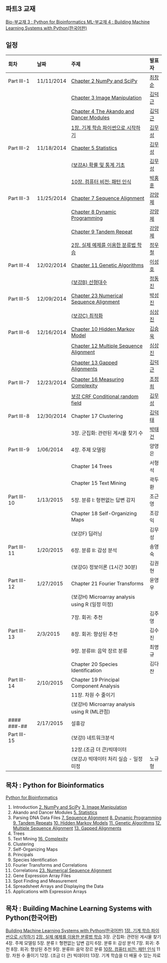 
## 파트3 교재
[Bio-부교재 3 : Python for Bioinformatics ](http://www.amazon.com/Python-Bioinformatics-Bartlett-Biomedical-Informatics/dp/0763751863)
[ML-부교재 4 : Building Machine Learning Systems with Python(한국어판)](http://www.kyobobook.co.kr/product/detailViewKor.laf?mallGb=KOR&ejkGb=KOR&linkClass=&barcode=9788960775367&orderClick=JAK)

## 일정
|회차	    |날짜	   |주제	                                                    |발표자	|
|:---	    |:---	   |:---	                                                    |:---	|
|Part III-1    |11/11/2014  |[Chapter 2 NumPy and SciPy](d01.md) |[최창순](https://www.facebook.com/changsoon.choi.3)  |
|              |            |[Chapter 3 Image Manipulation](d01.md) |[김덕근](https://www.facebook.com/dklovesky)  |
|              |            |[Chapter 4 The Akando and Dancer Modules](d01.md) |[김덕근](https://www.facebook.com/dklovesky)  |
|              |            |[1장. 기계 학습 파이썬으로 시작하기](d01.md) |[김무성](https://www.facebook.com/moodern)  |
|Part III-2    |11/18/2014  |[Chapter 5 Statistics](d02.md) | [김무성](https://www.facebook.com/moodern)    |
|              |            |[(보강A) 확률 및 통계 기초](d02.md) |[김무성](https://www.facebook.com/moodern)  |
|              |            |[10장. 컴퓨터 비전: 패턴 인식](d02.md) |[박홍훈](https://www.facebook.com/profile.php?id=100001858792450)  |
|Part III-3    |11/25/2014  |[Chapter 7 Sequence Alignment](d03.md) | [강양제](https://www.facebook.com/yangjae.kang.1)              |
|              |            |[Chapter 8 Dynamic Programming](d03.md) | [강양제](https://www.facebook.com/yangjae.kang.1)             |
|              |            |[Chapter 9 Tandem Repeat](d03.md) | [강양제](https://www.facebook.com/yangjae.kang.1)             |
|              |            |[2장. 실제 예제를 이용한 분류법 학습](d03.md) | [정우철](https://www.facebook.com/juczest)        |
|Part III-4    |12/02/2014  |[Chapter 11 Genetic Algorithms](d04.md) |[이성호](https://www.facebook.com/jaruvet)               |
|              |            |[(보강B) 선형대수](d04.md) | [정동진](https://www.facebook.com/profile.php) |
|Part III-5    |12/09/2014  |[Chapter 23 Numerical Sequence Alignment](d05.md) | [박성진](https://www.facebook.com/oscarsjpark)        |
|              |            |[(보강C) 최적화](d05.md) |[심상진](https://www.facebook.com/sangjin.sim.7) |
|Part III-6    |12/16/2014  |[Chapter 10 Hidden Markov Model](d06.md)| [김승욱](https://www.facebook.com/encaion)              |
|              |            |[Chapter 12 Multiple Sequence Alignment](d06.md)  |[심상진](https://www.facebook.com/sangjin.sim.7) |
|              |            |[Chapter 13 Gapped Alignments](d06.md) |[김덕근](https://www.facebook.com/dklovesky)         |
|Part III-7    |12/23/2014 |[Chapter 16 Measuring Complexity](d07.md)  |[조정희](https://www.facebook.com/jeonghee.jo.37)  |
|              |           |[보강 CRF Conditional random field](d07.md)   | [김무성](https://www.facebook.com/moodern)  |
|Part III-8    |12/30/2014 |Chapter 17 Clustering   | [김덕태](https://www.facebook.com/deogtae) |
|              |           |3장. 군집화: 관련된 게시물 찾기 수  |[박태건](https://www.facebook.com/xarus01)  |
|Part III-9    |1/06/2014   | 4장. 주제 모델링   |양영은  |
|              |            |Chapter 14 Trees  | 서형석 |
|              |            |Chapter 15 Text Mining  | 곽두환 |
|Part III-10    |1/13/2015  |5장. 분류 I: 형편없는 답변 감지   | 조근영   |
|               |           |Chapter 18 Self-Organizing Maps  | 조강익  |
|               |           |(보강F) 딥러닝   | 김무성   |
|Part III-11    |1/20/2015  |6장. 분류 II: 감성 분석   | 송영숙 |
|               |           |(보강G) 정보이론 (1시간 30분)  | 김권현 |
|Part III-12    |1/27/2015  |Chapter 21 Fourier Transforms  | 윤영우  |
|               |           |(보강H) Microarray analysis using R (일정 미정)    |  |
|               |           |7장. 회귀: 추천 | 김주영 |
|Part III-13    |2/3/2015  |8장. 회귀: 향상된 추천 | 김수진  |
|               |          |9장. 분류III: 음악 장르 분류 | 최명규 |
|               |          |Chapter 20 Species Identification | 김다찬 |
|Part III-14    | 2/10/2015 |Chapter 19 Principal Component Analysis  |  |
|               |           |11장. 차원 수 줄이기| |
|               |           |(보강H) Microarray analysis using R (ML관점) |  |
|#### ###-##    | 2/17/2015 | 설휴강 |  |
|Part III-15    |           |(보강I) 네트워크분석  |  |
|               |           |12장.(조금 더 큰)빅데이터  |     |
|               |           |(보강J) 빅데이터 처리 실습 - 일정 미정 | 노규형   |

## 목차 : Python for Bioinformatics
[Python for Bioinformatics](http://www.amazon.com/Python-Bioinformatics-Bartlett-Biomedical-Informatics/dp/0763751863)
1. Introduction
[2. NumPy and SciPy](d01.md)
[3. Image Manipulation](d01.md)
4. Akando and Dancer Modules
[5. Statistics](d02.md)
6. Parsing DNA Data Files
[7. Sequence Alignment](d03.md)
[8. Dynamic Programming](d03.md)
[9. Tandem Repeats](d03.md)
[10. Hidden Markov Models](d06.md)
[11. Genetic Algorithms](d04.md)
[12. Multiple Sequence Alignment](d06.md)
[13. Gapped Alignments](d06.md)
14. Trees
15. Text Mining
[16. Complexity](d07.md)
17. Clustering
18. Self-Organizing Maps
19. Principals
20. Species Identification
21. Fourier Transforms and Correlations
22. Correlations
[23. Numerical Sequence Alignment](d05.md)
24. Gene Expression Array Files
25. Spot Finding and Measurement
26. Spreadsheet Arrays and Displaying the Data
27. Applications with Expression Arrays

## 목차 : Building Machine Learning Systems with Python(한국어판)
 [Building Machine Learning Systems with Python(한국어판)](http://www.kyobobook.co.kr/product/detailViewKor.laf?mallGb=KOR&ejkGb=KOR&linkClass=&barcode=9788960775367&orderClick=JAK)
 [1장. 기계 학습 파이썬으로 시작하기](d01.md)
 [2장. 실제 예제를 이용한 분류법 학습](d03.md)
 3장. 군집화: 관련된 게시물 찾기
 4장. 주제 모델링
 5장. 분류 I: 형편없는 답변 감지
 6장. 분류 II: 감성 분석
 7장. 회귀: 추천
 8장. 회귀: 향상된 추천
 9장. 분류III: 음악 장르 분류
 [10장. 컴퓨터 비전: 패턴 인식](d02.md)
 11장. 차원 수 줄이기
 12장. (조금 더 큰) 빅데이터
 13장. 기계 학습을 더 배울 수 있는 자료
